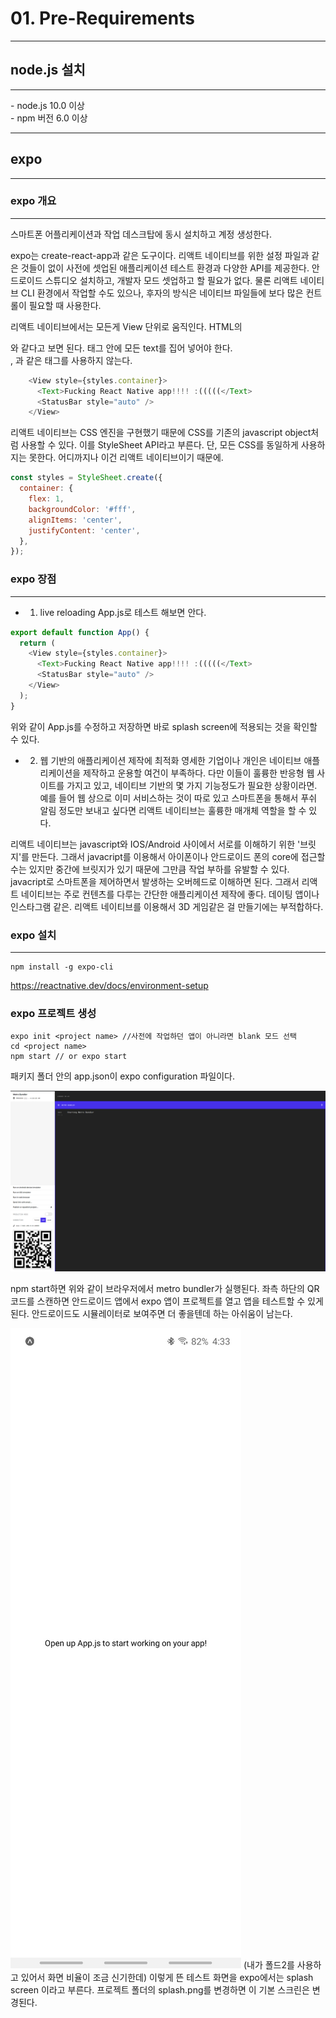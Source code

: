 # 01. Pre-Requirements
<hr/>

## node.js 설치
<hr/>
- node.js 10.0 이상<br>
- npm 버전 6.0 이상
<hr/>

## expo
<hr/>

### expo 개요
<hr/>
스마트폰 어플리케이션과 작업 데스크탑에 동시 설치하고 계정 생성한다.

expo는 create-react-app과 같은 도구이다.
리액트 네이티브를 위한 설정 파일과 같은 것들이 없이 사전에 셋업된 애플리케이션 테스트 환경과 다양한 API를 제공한다. 안드로이드 스튜디오 설치하고, 개발자 모드 셋업하고 할 필요가 없다.
물론 리액트 네이티브 CLI 환경에서 작업할 수도 있으나, 후자의 방식은 네이티브 파일들에 보다 많은 컨트롤이 필요할 때 사용한다.

리액트 네이티브에서는 모든게 View 단위로 움직인다. HTML의 <div>와 같다고 보면 된다.
<View> 태그 안에 모든 text를 집어 넣어야 한다. <div>, <span>과 같은 태그를 사용하지 않는다.

```javascript
    <View style={styles.container}>
      <Text>Fucking React Native app!!!! :(((((</Text>
      <StatusBar style="auto" />
    </View>
```

리액트 네이티브는 CSS 엔진을 구현했기 때문에 CSS를 기존의 javascript object처럼 사용할 수 있다.
이를 StyleSheet API라고 부른다. 단, 모든 CSS를 동일하게 사용하지는 못한다.
어디까지나 이건 리액트 네이티브이기 때문에.
```javascript
const styles = StyleSheet.create({
  container: {
    flex: 1,
    backgroundColor: '#fff',
    alignItems: 'center',
    justifyContent: 'center',
  },
});
```


### expo 장점
<hr/>

- 1. live reloading
App.js로 테스트 해보면 안다.

```javascript
export default function App() {
  return (
    <View style={styles.container}>
      <Text>Fucking React Native app!!!! :(((((</Text>
      <StatusBar style="auto" />
    </View>
  );
}
```
위와 같이 App.js를 수정하고 저장하면 바로 splash screen에 적용되는 것을 확인할 수 있다.

- 2. 웹 기반의 애플리케이션 제작에 최적화
영세한 기업이나 개인은 네이티브 애플리케이션을 제작하고 운용할 여건이 부족하다.
다만 이들이 훌륭한 반응형 웹 사이트를 가지고 있고, 네이티브 기반의 몇 가지 기능정도가 필요한 상황이라면.
예를 들어 웹 상으로 이미 서비스하는 것이 따로 있고 스마트폰을 통해서 푸쉬 알림 정도만 보내고 싶다면
리액트 네이티브는 훌륭한 매개체 역할을 할 수 있다.

리액트 네이티브는 javascript와 IOS/Android 사이에서 서로를 이해하기 위한 '브릿지'를 만든다.
그래서 javacript를 이용해서 아이폰이나 안드로이드 폰의 core에 접근할 수는 있지만 중간에 브릿지가 있기 때문에
그만큼 작업 부하를 유발할 수 있다. javacript로 스마트폰을 제어하면서 발생하는 오버헤드로 이해하면 된다.
그래서 리액트 네이티브는 주로 컨텐츠를 다루는 간단한 애플리케이션 제작에 좋다. 데이팅 앱이나 인스타그램 같은.
리액트 네이티브를 이용해서 3D 게임같은 걸 만들기에는 부적합하다.


### expo 설치
<hr/>

``` shell command
npm install -g expo-cli
```
https://reactnative.dev/docs/environment-setup

### expo 프로젝트 생성

```shell command
expo init <project name> //사전에 작업하던 앱이 아니라면 blank 모드 선택
cd <project name>
npm start // or expo start
```
패키지 폴더 안의 app.json이 expo configuration 파일이다.

<img src="./readme_ref/metro_bundler.PNG">

npm start하면 위와 같이 브라우저에서 metro bundler가 실행된다.
좌측 하단의 QR 코드를 스캔하면 안드로이드 앱에서 expo 앱이 프로젝트를 열고 앱을 테스트할 수 있게 된다.
안드로이드도 시뮬레이터로 보여주면 더 좋을텐데 하는 아쉬움이 남는다.

<img src="./readme_ref/splash_screen.jpg">
(내가 폴드2를 사용하고 있어서 화면 비율이 조금 신기한데)
이렇게 뜬 테스트 화면을 expo에서는 splash screen 이라고 부른다.
프로젝트 폴더의 splash.png를 변경하면 이 기본 스크린은 변경된다.

